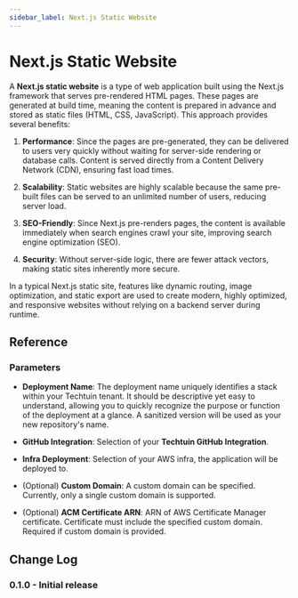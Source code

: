 ```yaml
---
sidebar_label: Next.js Static Website
---
```


# Next.js Static Website

A **Next.js static website** is a type of web application built using the Next.js framework that serves pre-rendered HTML pages. These pages are generated at build time, meaning the content is prepared in advance and stored as static files (HTML, CSS, JavaScript). This approach provides several benefits:

1. **Performance**: Since the pages are pre-generated, they can be delivered to users very quickly without waiting for server-side rendering or database calls. Content is served directly from a Content Delivery Network (CDN), ensuring fast load times.
   
2. **Scalability**: Static websites are highly scalable because the same pre-built files can be served to an unlimited number of users, reducing server load.

3. **SEO-Friendly**: Since Next.js pre-renders pages, the content is available immediately when search engines crawl your site, improving search engine optimization (SEO).

4. **Security**: Without server-side logic, there are fewer attack vectors, making static sites inherently more secure.

In a typical Next.js static site, features like dynamic routing, image optimization, and static export are used to create modern, highly optimized, and responsive websites without relying on a backend server during runtime.

## Reference

### Parameters

- **Deployment Name**: The deployment name uniquely identifies a stack within your Techtuin tenant. It should be descriptive yet easy to understand, allowing you to quickly recognize the purpose or function of the deployment at a glance. A sanitized version will be used as your new repository's name.

- **GitHub Integration**: Selection of your **Techtuin GitHub Integration**.

- **Infra Deployment**: Selection of your AWS infra, the application will be deployed to.

- (Optional) **Custom Domain**: A custom domain can be specified. Currently, only a single custom domain is supported.

- (Optional) **ACM Certificate ARN**: ARN of AWS Certificate Manager certificate. Certificate must include the specified custom domain. Required if custom domain is provided.

## Change Log

### 0.1.0 - Initial release
